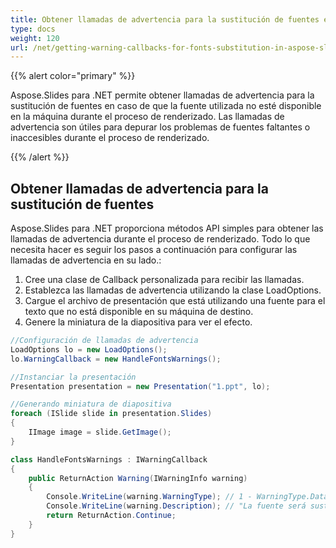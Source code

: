 ```yaml
---
title: Obtener llamadas de advertencia para la sustitución de fuentes en Aspose.Slides
type: docs
weight: 120
url: /net/getting-warning-callbacks-for-fonts-substitution-in-aspose-slides/
---
```


{{% alert color="primary" %}} 

Aspose.Slides para .NET permite obtener llamadas de advertencia para la sustitución de fuentes en caso de que la fuente utilizada no esté disponible en la máquina durante el proceso de renderizado. Las llamadas de advertencia son útiles para depurar los problemas de fuentes faltantes o inaccesibles durante el proceso de renderizado.

{{% /alert %}} 
## **Obtener llamadas de advertencia para la sustitución de fuentes**
Aspose.Slides para .NET proporciona métodos API simples para obtener las llamadas de advertencia durante el proceso de renderizado. Todo lo que necesita hacer es seguir los pasos a continuación para configurar las llamadas de advertencia en su lado.:

1. Cree una clase de Callback personalizada para recibir las llamadas.
1. Establezca las llamadas de advertencia utilizando la clase LoadOptions.
1. Cargue el archivo de presentación que está utilizando una fuente para el texto que no está disponible en su máquina de destino.
1. Genere la miniatura de la diapositiva para ver el efecto.

```c#
//Configuración de llamadas de advertencia
LoadOptions lo = new LoadOptions();
lo.WarningCallback = new HandleFontsWarnings();

//Instanciar la presentación
Presentation presentation = new Presentation("1.ppt", lo);

//Generando miniatura de diapositiva
foreach (ISlide slide in presentation.Slides)
{
    IImage image = slide.GetImage();
}
```

```c#
class HandleFontsWarnings : IWarningCallback
{
    public ReturnAction Warning(IWarningInfo warning)
    {
        Console.WriteLine(warning.WarningType); // 1 - WarningType.DataLoss
        Console.WriteLine(warning.Description); // "La fuente será sustituida de X a Y"
        return ReturnAction.Continue;
    }
}
```
